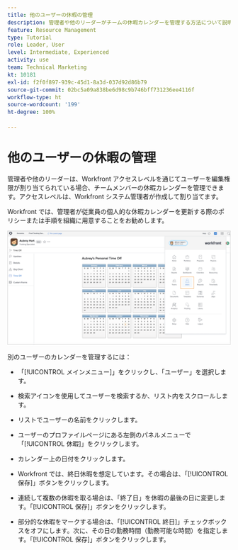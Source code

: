 ```yaml
---
title: 他のユーザーの休暇の管理
description: 管理者や他のリーダーがチームの休暇カレンダーを管理する方法について説明します。
feature: Resource Management
type: Tutorial
role: Leader, User
level: Intermediate, Experienced
activity: use
team: Technical Marketing
kt: 10181
exl-id: f2f0f897-939c-45d1-8a3d-037d92d86b79
source-git-commit: 02bc5a09a838be6d98c9b746bff731236ee4116f
workflow-type: ht
source-wordcount: '199'
ht-degree: 100%

---
```


# 他のユーザーの休暇の管理

管理者や他のリーダーは、Workfront アクセスレベルを通じてユーザーを編集権限が割り当てられている場合、チームメンバーの休暇カレンダーを管理できます。アクセスレベルは、Workfront システム管理者が作成して割り当てます。

Workfront では、管理者が従業員の個人的な休暇カレンダーを更新する際のポリシーまたは手順を組織に用意することをお勧めします。

![メインメニューのユーザー](assets/mouto_01.png)

別のユーザーのカレンダーを管理するには：

* 「[!UICONTROL メインメニュー]」をクリックし、「ユーザー」を選択します。

* 検索アイコンを使用してユーザーを検索するか、リスト内をスクロールします。

* リストでユーザーの名前をクリックします。

* ユーザーのプロファイルページにある左側のパネルメニューで「[!UICONTROL 休暇]」をクリックします。

* カレンダー上の日付をクリックします。

* Workfront では、終日休暇を想定しています。その場合は、「[!UICONTROL 保存]」ボタンをクリックします。

* 連続して複数の休暇を取る場合は、「終了日」を休暇の最後の日に変更します。「[!UICONTROL 保存]」ボタンをクリックします。

* 部分的な休暇をマークする場合は、「[!UICONTROL 終日]」チェックボックスをオフにします。次に、その日の勤務時間（勤務可能な時間）を指定します。「[!UICONTROL 保存]」ボタンをクリックします。

